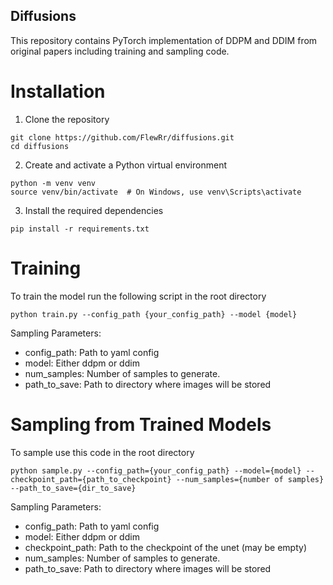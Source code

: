 ## Diffusions

This repository contains PyTorch implementation of DDPM and DDIM from original papers including training and sampling code.

# Installation
1. Clone the repository
```
git clone https://github.com/FlewRr/diffusions.git
cd diffusions
```
2. Create and activate a Python virtual environment
```
python -m venv venv
source venv/bin/activate  # On Windows, use venv\Scripts\activate
```
3. Install the required dependencies
```
pip install -r requirements.txt
```

# Training
To train the model run the following script in the root directory
```
python train.py --config_path {your_config_path} --model {model}
```
Sampling Parameters:
* config_path: Path to yaml config
* model: Either ddpm or ddim
* num_samples: Number of samples to generate.
* path_to_save: Path to directory where images will be stored

# Sampling from Trained Models
To sample use this code in the root directory
```
python sample.py --config_path={your_config_path} --model={model} --checkpoint_path={path_to_checkpoint} --num_samples={number of samples} --path_to_save={dir_to_save}
```

Sampling Parameters:
* config_path: Path to yaml config
* model: Either ddpm or ddim
* checkpoint_path: Path to the checkpoint of the unet (may be empty)
* num_samples: Number of samples to generate.
* path_to_save: Path to directory where images will be stored

